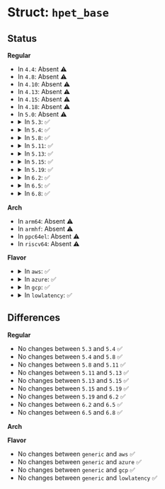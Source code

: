 # Struct: <code>hpet_base</code>

## Status
<b>Regular</b>
<ul>
<li>
In <code>4.4</code>: Absent ⚠️
</li>
<li>
In <code>4.8</code>: Absent ⚠️
</li>
<li>
In <code>4.10</code>: Absent ⚠️
</li>
<li>
In <code>4.13</code>: Absent ⚠️
</li>
<li>
In <code>4.15</code>: Absent ⚠️
</li>
<li>
In <code>4.18</code>: Absent ⚠️
</li>
<li>
In <code>5.0</code>: Absent ⚠️
</li>
<li>
<details>
<summary>In <code>5.3</code>: ✅</summary>

```c
struct hpet_base {
    unsigned int nr_channels;
    unsigned int nr_clockevents;
    unsigned int boot_cfg;
    struct hpet_channel *channels;
};
```
</details>
</li>
<li>
<details>
<summary>In <code>5.4</code>: ✅</summary>

```c
struct hpet_base {
    unsigned int nr_channels;
    unsigned int nr_clockevents;
    unsigned int boot_cfg;
    struct hpet_channel *channels;
};
```
</details>
</li>
<li>
<details>
<summary>In <code>5.8</code>: ✅</summary>

```c
struct hpet_base {
    unsigned int nr_channels;
    unsigned int nr_clockevents;
    unsigned int boot_cfg;
    struct hpet_channel *channels;
};
```
</details>
</li>
<li>
<details>
<summary>In <code>5.11</code>: ✅</summary>

```c
struct hpet_base {
    unsigned int nr_channels;
    unsigned int nr_clockevents;
    unsigned int boot_cfg;
    struct hpet_channel *channels;
};
```
</details>
</li>
<li>
<details>
<summary>In <code>5.13</code>: ✅</summary>

```c
struct hpet_base {
    unsigned int nr_channels;
    unsigned int nr_clockevents;
    unsigned int boot_cfg;
    struct hpet_channel *channels;
};
```
</details>
</li>
<li>
<details>
<summary>In <code>5.15</code>: ✅</summary>

```c
struct hpet_base {
    unsigned int nr_channels;
    unsigned int nr_clockevents;
    unsigned int boot_cfg;
    struct hpet_channel *channels;
};
```
</details>
</li>
<li>
<details>
<summary>In <code>5.19</code>: ✅</summary>

```c
struct hpet_base {
    unsigned int nr_channels;
    unsigned int nr_clockevents;
    unsigned int boot_cfg;
    struct hpet_channel *channels;
};
```
</details>
</li>
<li>
<details>
<summary>In <code>6.2</code>: ✅</summary>

```c
struct hpet_base {
    unsigned int nr_channels;
    unsigned int nr_clockevents;
    unsigned int boot_cfg;
    struct hpet_channel *channels;
};
```
</details>
</li>
<li>
<details>
<summary>In <code>6.5</code>: ✅</summary>

```c
struct hpet_base {
    unsigned int nr_channels;
    unsigned int nr_clockevents;
    unsigned int boot_cfg;
    struct hpet_channel *channels;
};
```
</details>
</li>
<li>
<details>
<summary>In <code>6.8</code>: ✅</summary>

```c
struct hpet_base {
    unsigned int nr_channels;
    unsigned int nr_clockevents;
    unsigned int boot_cfg;
    struct hpet_channel *channels;
};
```
</details>
</li>
</ul>
<b>Arch</b>
<ul>
<li>
In <code>arm64</code>: Absent ⚠️
</li>
<li>
In <code>armhf</code>: Absent ⚠️
</li>
<li>
In <code>ppc64el</code>: Absent ⚠️
</li>
<li>
In <code>riscv64</code>: Absent ⚠️
</li>
</ul>
<b>Flavor</b>
<ul>
<li>
<details>
<summary>In <code>aws</code>: ✅</summary>

```c
struct hpet_base {
    unsigned int nr_channels;
    unsigned int nr_clockevents;
    unsigned int boot_cfg;
    struct hpet_channel *channels;
};
```
</details>
</li>
<li>
<details>
<summary>In <code>azure</code>: ✅</summary>

```c
struct hpet_base {
    unsigned int nr_channels;
    unsigned int nr_clockevents;
    unsigned int boot_cfg;
    struct hpet_channel *channels;
};
```
</details>
</li>
<li>
<details>
<summary>In <code>gcp</code>: ✅</summary>

```c
struct hpet_base {
    unsigned int nr_channels;
    unsigned int nr_clockevents;
    unsigned int boot_cfg;
    struct hpet_channel *channels;
};
```
</details>
</li>
<li>
<details>
<summary>In <code>lowlatency</code>: ✅</summary>

```c
struct hpet_base {
    unsigned int nr_channels;
    unsigned int nr_clockevents;
    unsigned int boot_cfg;
    struct hpet_channel *channels;
};
```
</details>
</li>
</ul>

## Differences
<b>Regular</b>
<ul>
<li>
No changes between <code>5.3</code> and <code>5.4</code> ✅
</li>
<li>
No changes between <code>5.4</code> and <code>5.8</code> ✅
</li>
<li>
No changes between <code>5.8</code> and <code>5.11</code> ✅
</li>
<li>
No changes between <code>5.11</code> and <code>5.13</code> ✅
</li>
<li>
No changes between <code>5.13</code> and <code>5.15</code> ✅
</li>
<li>
No changes between <code>5.15</code> and <code>5.19</code> ✅
</li>
<li>
No changes between <code>5.19</code> and <code>6.2</code> ✅
</li>
<li>
No changes between <code>6.2</code> and <code>6.5</code> ✅
</li>
<li>
No changes between <code>6.5</code> and <code>6.8</code> ✅
</li>
</ul>
<b>Arch</b>
<ul>
</ul>
<b>Flavor</b>
<ul>
<li>
No changes between <code>generic</code> and <code>aws</code> ✅
</li>
<li>
No changes between <code>generic</code> and <code>azure</code> ✅
</li>
<li>
No changes between <code>generic</code> and <code>gcp</code> ✅
</li>
<li>
No changes between <code>generic</code> and <code>lowlatency</code> ✅
</li>
</ul>

